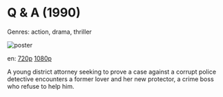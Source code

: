 # Q &amp; A (1990)

Genres: action, drama, thriller

![poster](http://image.tmdb.org/t/p/w500/kj71RhVRiG9a3pmq2QnVKVwrQwb.jpg)

en:
  [720p](magnet:?xt=urn:btih:FADF7EB57D2D71DF742466560DD9C0FB7CA53D9A&tr=udp://glotorrents.pw:6969/announce&tr=udp://tracker.opentrackr.org:1337/announce&tr=udp://torrent.gresille.org:80/announce&tr=udp://tracker.openbittorrent.com:80&tr=udp://tracker.coppersurfer.tk:6969&tr=udp://tracker.leechers-paradise.org:6969&tr=udp://p4p.arenabg.ch:1337&tr=udp://tracker.internetwarriors.net:1337)
  [1080p](magnet:?xt=urn:btih:B5E5A0D087D87CE41B62BEBFA46AAEF304FD1024&tr=udp://glotorrents.pw:6969/announce&tr=udp://tracker.opentrackr.org:1337/announce&tr=udp://torrent.gresille.org:80/announce&tr=udp://tracker.openbittorrent.com:80&tr=udp://tracker.coppersurfer.tk:6969&tr=udp://tracker.leechers-paradise.org:6969&tr=udp://p4p.arenabg.ch:1337&tr=udp://tracker.internetwarriors.net:1337)
  


A young district attorney seeking to prove a case against a corrupt police detective encounters a former lover and her new protector, a crime boss who refuse to help him.